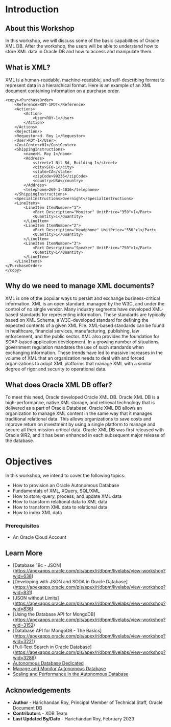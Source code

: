 # Introduction

## About this Workshop

In this workshop, we will discuss some of the basic capabilities of Oracle XML DB. After the workshop, the users will be able to understand how to store XML data in Oracle DB and how to access and manipulate them. 

## What is XML?

XML is a human-readable, machine-readable, and self-describing format to represent data in a hierarchical format. Here is an example of an XML document containing information on a purchase order. 

```
<copy><PurchaseOrder>
	<Reference>ROY-1PDT</Reference>
	<Actions>
		<Action>
			<User>ROY-1</User>
		</Action>
	</Actions>
	<Rejection/>
	<Requestor>H. Roy 1</Requestor>
	<User>ROY-1</User>
	<CostCenter>H1</CostCenter>
	<ShippingInstructions>
		<name>H. Roy 1</name>
		<Address>
			<street>1 Nil Rd, Building 1</street>
			<city>SFO-1</city>
			<state>CA</state>
			<zipCode>99236</zipCode>
			<country>USA</country>
		</Address>
		<telephone>269-1-4036</telephone>
	</ShippingInstructions>
	<SpecialInstructions>Overnight</SpecialInstructions>
	<LineItems>
		<LineItem ItemNumber="1">
			<Part Description="Monitor" UnitPrice="350">1</Part>
			<Quantity>1</Quantity>
		</LineItem>
		<LineItem ItemNumber="2">
			<Part Description="Headphone" UnitPrice="550">1</Part>
			<Quantity>1</Quantity>
		</LineItem>
		<LineItem ItemNumber="3">
			<Part Description="Speaker" UnitPrice="750">1</Part>
			<Quantity>1</Quantity>
		</LineItem>
	</LineItems>
</PurchaseOrder>
</copy>
```

## Why do we need to manage XML documents?

XML is one of the popular ways to persist and exchange business-critical information. XML is an open standard, managed by the W3C, and under the control of no single vendor. Many industry segments have developed XML-based standards for representing information. These standards are typically based on XML Schema, a W3C-developed standard for defining the expected contents of a given XML File. XML-based standards can be found in healthcare, financial services, manufacturing, publishing, law enforcement, and the public sector. XML also provides the foundation for SOAP-based application development. In a growing number of situations, government regulation mandates the use of such standards when exchanging information. These trends have led to massive increases in the volume of XML that an organization needs to deal with and forced organizations to adopt XML platforms that manage XML with a similar degree of rigor and security to operational data.

## What does Oracle XML DB offer?
To meet this need, Oracle developed Oracle XML DB. Oracle XML DB is a high-performance, native XML storage, and retrieval technology that is delivered as a part of Oracle Database. Oracle XML DB allows an organization to manage XML content in the same way that it manages traditional relational data. This allows organizations to save costs and improve return on investment by using a single platform to manage and secure all their mission-critical data. Oracle XML DB was first released with Oracle 9iR2, and it has been enhanced in each subsequent major release of the database.


# Objectives

In this workshop, we intend to cover the following topics:
-	How to provision an Oracle Autonomous Database
-	Fundamentals of XML, XQuery, SQL/XML
-	How to store, query, process, and update XML data
-	How to transform relational data to XML data
-	How to transform XML data to relational data
-	How to index XML data

### Prerequisites

-	An Oracle Cloud Account

## Learn More
- [Database 19c - JSON] (https://apexapps.oracle.com/pls/apex/r/dbpm/livelabs/view-workshop?wid=638)
- [Developing with JSON and SODA in Oracle Database] (https://apexapps.oracle.com/pls/apex/r/dbpm/livelabs/view-workshop?wid=831)
- [JSON without Limits] (https://apexapps.oracle.com/pls/apex/r/dbpm/livelabs/view-workshop?wid=836)
- [Using the Database API for MongoDB] (https://apexapps.oracle.com/pls/apex/r/dbpm/livelabs/view-workshop?wid=3152)
- [Database API for MongoDB - The Basics] (https://apexapps.oracle.com/pls/apex/r/dbpm/livelabs/view-workshop?wid=3221)
- [Full-Text Search in Oracle Database] (https://apexapps.oracle.com/pls/apex/r/dbpm/livelabs/view-workshop?wid=3286)
- [Autonomous Database Dedicated](https://apexapps.oracle.com/pls/apex/dbpm/r/livelabs/view-workshop?wid=677)
- [Manage and Monitor Autonomous Database](https://apexapps.oracle.com/pls/apex/dbpm/r/livelabs/view-workshop?wid=553)
- [Scaling and Performance in the Autonomous Database](https://apexapps.oracle.com/pls/apex/dbpm/r/livelabs/view-workshop?wid=608)


## Acknowledgements
* **Author** - Harichandan Roy, Principal Member of Technical Staff, Oracle Document DB
* **Contributors** -  XDB Team
* **Last Updated By/Date** - Harichandan Roy, February 2023
